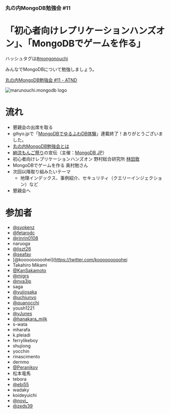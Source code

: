 ### 丸の内MongoDB勉強会 #11

# 「初心者向けレプリケーションハンズオン」、「MongoDBでゲームを作る」

ハッシュタグは[#mongonouchi](https://twitter.com/search?q=%23mongonouchi&src=hash)

みんなでMongoDBについて勉強しましょう。  

[丸の内MongoDB勉強会 #11 - ATND](http://atnd.org/events/39988)

![marunouchi.mongodb logo](http://syokenz.github.com/marunouchi-mongodb/images/mongodb_logo.png)

# 流れ
* 懇親会の出席を取る
* gihyo.jpで「[MongoDBでゆるふわDB体験](http://gihyo.jp/dev/serial/01/mongodb)」連載終了！ありがとうございました。
* [丸の内MongoDB勉強会とは](http://rinrin0108.github.io/slides/mongonouchi/#0)
* [納涼もんご祭り](http://www.mongodb.jp/mongo/noryo2013/top)の宣伝（主催：[MongoDB JP](http://www.mongodb.jp/mongo/main)）
* 初心者向けレプリケーションハンズオン 野村総合研究所 [林田敦](http://www.facebook.com/atsushi.hayashida.5)
* MongoDBでゲームを作る 奥村勉さん
* 次回以降取り組みたいテーマ
  * 地理インデックス、事例紹介、セキュリティ（クエリーインジェクション）など
* 懇親会へ



# 参加者
* [@syokenz](https://twitter.com/syokenz)
* [@fetarodc](https://twitter.com/fetarodc)
* [@rinrin0108](https://twitter.com/rinrin0108)
* naruoga
* [@liszt26](https://twitter.com/liszt26)
* [@seafay](https://twitter.com/seafay)
* [@kooooooooohei](https://twitter.com/kooooooooohei
* Takahiro Mikami
* [@KanSakamoto](https://twitter.com/KanSakamoto)
* [@migrs](https://twitter.com/migrs)
* [@nya3jp](https://twitter.com/nya3jp)
* saga
* [@yujiosaka](https://twitter.com/yujiosaka)
* [@uchiunyo](https://twitter.com/uchiunyo)
* [@quanocchi](https://twitter.com/quanocchi)
* yoush1221
* [@yJunes](https://twitter.com/yJunes)
* [@hanakara_milk](https://twitter.com/hanakara_milk)
* s-wata
* mharafa
* k.pleiadi
* ferrylikeboy
* shujiong
* yocchin
* rinascimento
* dernmo
* [@Peranikov](https://twitter.com/Peranikov)
* 松本竜馬
* tebora
* [@ebi55](https://twitter.com/yebihara)
* wadaky
* koideyuichi
* [@novi_](https://twitter.com/novi_)
* [@zeds39](https://twitter.com/zeds39)

